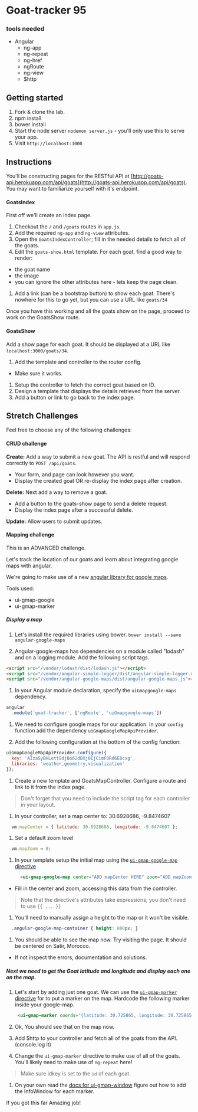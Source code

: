# Goat-tracker 95

### tools needed

* Angular
  - ng-app
  - ng-repeat
  - ng-href
  - ngRoute
  - ng-view
  - $http

  
  
  
## Getting started
 
1. Fork & clone the lab.
1. npm install
1. bower install
1. Start the node server `nodemon server.js` - you'll only use this to serve your app.
1. Visit `http://localhost:3000`

## Instructions

You'll be constructing pages for the RESTful API at [http://goats-api.herokuapp.com/api/goats](http://goats-api.herokuapp.com/api/goats).  You may want to familiarize yourself with it's endpoint.


#### GoatsIndex

First off we'll create an index page.

1. Checkout the `/` and `/goats` routes in `app.js`.
1. Add the required `ng-app` and `ng-view` attributes.
1. Open the `GoatsIndexController`; fill in the needed details to fetch all of the goats.
1. Edit the `goats-show.html` template.  For each goat, find a good way to render:
  * the goat name
  * the image
  * you can ignore the other attributes here - lets keep the page clean.
1. Add a link (can be a bootstrap button) to show each goat.  There's nowhere for this to go yet, but you can use a URL like `goats/34`
  
Once you have this working and all the goats show on the page, proceed to work on the GoatsShow route.

#### GoatsShow

Add a show page for each goat.  It should be displayed at a URL like `localhost:3000/goats/34`.

1. Add the template and controller to the router config.
  * Make sure it works.
1. Setup the controller to fetch the correct goat based on ID.
1. Design a template that displays the details retrieved from the server.
1. Add a button or link to go back to the index page.  

## Stretch Challenges

Feel free to choose any of the following challenges:

#### CRUD challenge

**Create:** Add a way to submit a new goat.  The API is restful and will respond correctly to `POST /api/goats`.  

* Your form, and page can look however you want.  
* Display the created goat OR re-display the index page after creation.

**Delete:** Next add a way to remove a goat.

* Add a button to the goats-show page to send a delete request.
* Display the index page after a successful delete.

**Update:** Allow users to submit updates.


#### Mapping challenge

This is an ADVANCED challenge.

Let's track the location of our goats and learn about integrating google maps with angular.  


We're going to make use of a new [angular library for google maps](https://angular-ui.github.io/angular-google-maps/#!/).

Tools used:

* ui-gmap-google
* ui-gmap-marker

##### Display a map

1. Let's install the required libraries using bower.  `bower install --save angular-google-maps`

1. Angular-google-maps has dependencies on a module called "lodash" and on a logging module.  Add the following script tags.
  
  ```html
  <script src="/vendor/lodash/dist/lodash.js"></script>
  <script src="/vendor/angular-simple-logger/dist/angular-simple-logger.min.js"></script>
  <script src="/vendor/angular-google-maps/dist/angular-google-maps.js"></script>
  ```
  
1. In your Angular module declaration, specify the `uiGmapgoogle-maps` dependency.  

  ```js
  angular
    .module('goat-tracker', ['ngRoute', 'uiGmapgoogle-maps'])
  ```

1. We need to configure google maps for our application.  In your `config` function add the dependency `uiGmapGoogleMapApiProvider`.

1. Add the following configuration at the bottom of the config function:

  ```js
  uiGmapGoogleMapApiProvider.configure({
    key: 'AIzaSyBHLett8djBo62dDXj0EjCimF8Rd6E8cxg',
    libraries: 'weather,geometry,visualization'
  });
  ```
  
1. Create a new template and GoatsMapController.  Configure a route and link to it from the index page.

  > Don't forget that you need to include the script tag for each controller in your layout.

1. In your controller, set a map center to:  30.6928686, -9.8474607
  
  ```js
    vm.mapCenter = { latitude: 30.6928686, longitude: -9.8474607 };
  ```
1. Set a default zoom level

  ```js
    vm.mapZoom = 8;
  ```
  
1. In your template setup the initial map using the [`ui-gmap-google-map` directive](https://angular-ui.github.io/angular-google-maps/#!/api/google-map)

	```html
      <ui-gmap-google-map center="ADD mapCenter HERE" zoom="ADD mapZoom HERE">
	```
  * Fill in the center and zoom, accessing this data from the controller.

  > Note that the directive's attributes take expressions; you don't need to use `{{ ... }}`

1. You'll need to manually assign a height to the map or it won't be visible.

```css
  .angular-google-map-container { height: 800px; }
```

1. You should be able to see the map now.  Try visiting the page.  It should be centered on Satir, Morocco.
  * If not inspect the errors, documentation and solutions.

##### Next we need to get the Goat latitude and longitude and display each one on the map.  


1. Let's start by adding just one goat.  We can use the [`ui-gmap-marker` directive](https://angular-ui.github.io/angular-google-maps/#!/api/marker) for to put a marker on the map.  Hardcode the following marker inside your google-map. 

	```html
	 <ui-gmap-marker coords="{latitude: 30.725865, longitude: 30.725865,-9.848826}" idkey="1">
	```

1. Ok, You should see that on the map now.

1. Add $http to your controller and fetch all of the goats from the API. (console.log it)

1. Change the `ui-gmap-marker` directive to make use of all of the goats.  You'll likely need to make use of `ng-repeat` here!

  > Make sure idkey is set to the `id` of each goat.
  
 
1. On your own read the [docs for ui-gmap-window](https://angular-ui.github.io/angular-google-maps/#!/api/window) figure out how to add the InfoWindow for each marker.


If you got this far Amazing job!
